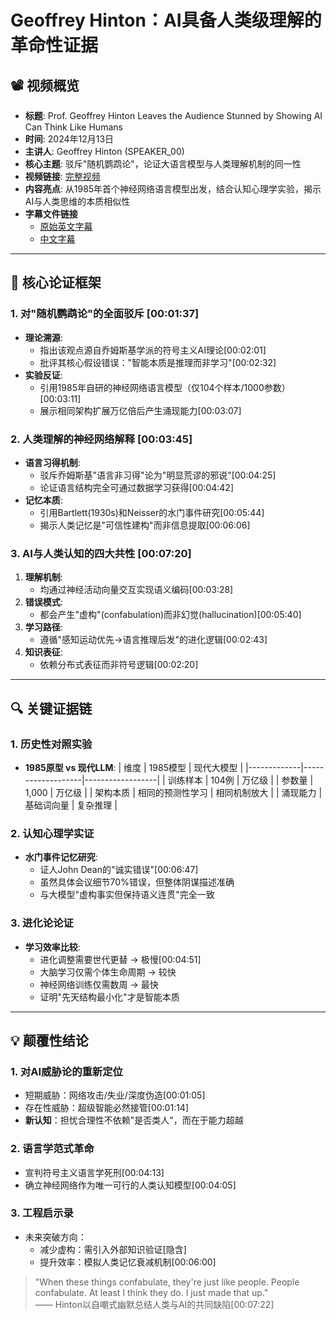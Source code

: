 # Geoffrey Hinton：AI具备人类级理解的革命性证据

## 📽️ 视频概览
- **标题**: Prof. Geoffrey Hinton Leaves the Audience Stunned by Showing AI Can Think Like Humans
- **时间**: 2024年12月13日
- **主讲人**: Geoffrey Hinton (SPEAKER_00)
- **核心主题**: 驳斥"随机鹦鹉论"，论证大语言模型与人类理解机制的同一性
- **视频链接**: [完整视频](https://www.youtube.com/watch?v=0tOkdZSpOMQ)
- **内容亮点**: 从1985年首个神经网络语言模型出发，结合认知心理学实验，揭示AI与人类思维的本质相似性
- **字幕文件链接**
  - [原始英文字幕](../srt/20241213Prof_Geoffrey_Hinton_Leaves_the_Audience_Stunned_by_Showing_AI_Can_Think_Like_Humans_Geoffrey_Hinton_Geoffrey_Hinton-中文.txt)
  - [中文字幕](../srt/20241213Prof_Geoffrey_Hinton_Leaves_the_Audience_Stunned_by_Showing_AI_Can_Think_Like_Humans_Geoffrey_Hinton_Geoffrey_Hinton-中文.txt)
---

## 🎯 核心论证框架

### 1. **对"随机鹦鹉论"的全面驳斥** [00:01:37]
- **理论溯源**:
  - 指出该观点源自乔姆斯基学派的符号主义AI理论[00:02:01]
  - 批评其核心假设错误："智能本质是推理而非学习"[00:02:32]
- **实验反证**:
  - 引用1985年自研的神经网络语言模型（仅104个样本/1000参数）[00:03:11]
  - 展示相同架构扩展万亿倍后产生涌现能力[00:03:07]

### 2. **人类理解的神经网络解释** [00:03:45]
- **语言习得机制**:
  - 驳斥乔姆斯基"语言非习得"论为"明显荒谬的邪说"[00:04:25]
  - 论证语言结构完全可通过数据学习获得[00:04:42]
- **记忆本质**:
  - 引用Bartlett(1930s)和Neisser的水门事件研究[00:05:44]
  - 揭示人类记忆是"可信性建构"而非信息提取[00:06:06]

### 3. **AI与人类认知的四大共性** [00:07:20]
1. **理解机制**:
   - 均通过神经活动向量交互实现语义编码[00:03:28]
2. **错误模式**:
   - 都会产生"虚构"(confabulation)而非幻觉(hallucination)[00:05:40]
3. **学习路径**:
   - 遵循"感知运动优先→语言推理后发"的进化逻辑[00:02:43]
4. **知识表征**:
   - 依赖分布式表征而非符号逻辑[00:02:20]

---

## 🔍 关键证据链

### 1. **历史性对照实验**
- **1985原型 vs 现代LLM**:
  | 维度        | 1985模型           | 现代大模型        |
  |-------------|-------------------|------------------|
  | 训练样本    | 104例             | 万亿级           |
  | 参数量      | 1,000             | 万亿级           |
  | 架构本质    | 相同的预测性学习  | 相同机制放大     |
  | 涌现能力    | 基础词向量        | 复杂推理         |

### 2. **认知心理学实证**
- **水门事件记忆研究**:
  - 证人John Dean的"诚实错误"[00:06:47]
  - 虽然具体会议细节70%错误，但整体阴谋描述准确
  - 与大模型"虚构事实但保持语义连贯"完全一致

### 3. **进化论论证**
- **学习效率比较**:
  - 进化调整需要世代更替 → 极慢[00:04:51]
  - 大脑学习仅需个体生命周期 → 较快
  - 神经网络训练仅需数周 → 最快
  - 证明"先天结构最小化"才是智能本质

---

## 💡 颠覆性结论

### 1. **对AI威胁论的重新定位**
- 短期威胁：网络攻击/失业/深度伪造[00:01:05]
- 存在性威胁：超级智能必然接管[00:01:14]
- **新认知**：担忧合理性不依赖"是否类人"，而在于能力超越

### 2. **语言学范式革命**
- 宣判符号主义语言学死刑[00:04:13]
- 确立神经网络作为唯一可行的人类认知模型[00:04:05]

### 3. **工程启示录**
- 未来突破方向：
  - 减少虚构：需引入外部知识验证[隐含]
  - 提升效率：模拟人类记忆衰减机制[00:06:00]

> "When these things confabulate, they're just like people. People confabulate. At least I think they do. I just made that up."  
> —— Hinton以自嘲式幽默总结人类与AI的共同缺陷[00:07:22]
